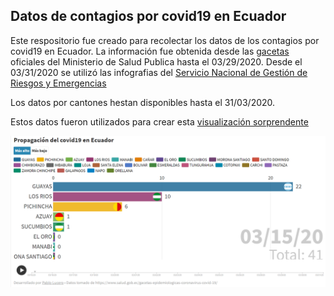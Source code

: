 ## Datos de contagios por covid19 en Ecuador
Este respositorio fue creado para recolectar los datos de los contagios por covid19 en Ecuador.
La información fue obtenida desde las [gacetas](https://www.salud.gob.ec/gacetas-epidemiologicas-coronavirus-covid-19/) oficiales del Ministerio de Salud Publica hasta el 03/29/2020.
Desde el 03/31/2020 se utilizó las infografias del [Servicio Nacional de Gestión de Riesgos y Emergencias](https://www.gestionderiesgos.gob.ec/informes-de-situacion-covid-19-desde-el-13-de-marzo-del-2020/)

Los datos por cantones hestan disponibles hasta el 31/03/2020.

Estos datos fueron utilizados para crear esta [visualización sorprendente](https://public.flourish.studio/story/240030/)

<p align="center">
  <img src="./img/ejemplo.png" alt="Size Limit CLI" width="738">
</p>